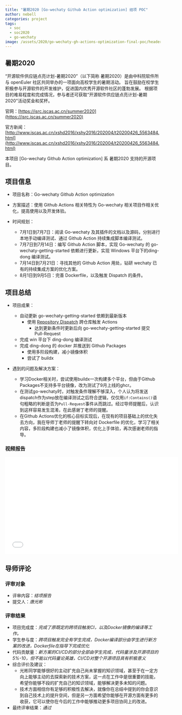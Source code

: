 ```yaml
---
title: "暑期2020 [Go-wechaty Github Action optimization] 结项 POC"
author: nebell
categories: project
tags:
  - soc
  - soc2020
  - go-wechaty
image: /assets/2020/go-wechaty-gh-actions-optimization-final-poc/header.png
---
```


## 暑期2020

“开源软件供应链点亮计划-暑期2020”（以下简称 暑期2020）是由中科院软件所与 openEuler 社区共同举办的一项面向高校学生的暑期活动。
旨在鼓励在校学生积极参与开源软件的开发维护，促进国内优秀开源软件社区的蓬勃发展。
根据项目的难易程度和完成情况，参与者还可获取“开源软件供应链点亮计划-暑期2020”活动奖金和奖杯。

官网：[https://isrc.iscas.ac.cn/summer2020](https://isrc.iscas.ac.cn/summer2020)

官方新闻：[http://www.iscas.ac.cn/xshd2016/xshy2016/202004/t20200426_5563484.html](http://www.iscas.ac.cn/xshd2016/xshy2016/202004/t20200426_5563484.html)

本项目 [Go-wechaty Github Action optimization] 系 暑期2020 支持的开源项目。

## 项目信息

- 项目名称：Go-wechaty Github Action optimization

- 方案描述：使用 Github Actions 相关特性为 Go-wechaty 相关项目作相关优化，提高使用以及开发体验。

- 时间规划：
  - 7月1日到7月7日：阅读 Go-wechaty 及其插件的文档以及源码，分别进行本地手动编译测试、通过 Github Action 持续集成脚本编译测试。
  - 7月7日到7月14日：编写 Github Action 脚本，实现 Go-wechaty 的 go-wechaty-getting-started 依赖进行更新，实现 Windows 平台下的ding-dong 编译测试。
  - 7月14日到7月21日：寻找其他的 Github Action 用处，钻研 wechaty 已有的持续集成方案的优化方案。
  - 8月1日到9月5日：完善 Dockerfile，以及触发 Dispatch 的条件。

## 项目总结

- 项目成果：
  - 自动更新 go-wechaty-getting-started 依赖到最新版本
    - 使用 [Repository Dispatch](https://docs.github.com/en/free-pro-team@latest/actions/reference/events-that-trigger-workflows#repository_dispatch) 跨仓库触发 Actions
      - 达到更新条件时更新后向 go-wechaty-getting-started 提交 Pull-Request
  - 完成 win 平台下 ding-dong 编译测试
  - 完成 ding-dong 的 docker 并推送到 Github Packages
    - 使用多阶段构建，减小镜像体积
    - 尝试了 buildx

- 遇到的问题及解决方案：
  - 学习Docker相关时，尝试使用buildx一次构建多个平台，但由于Github Packages不支持多平台镜像，改为测试了9月上线的ghcr。
  - 在测试go-wechaty时，对触发条件理解不够深入，个人认为将发送dispatch作为step放在编译测试之后符合逻辑，仅仅用`if:Contains()`语句粗略的判断是否为`Pull-Request`事件从而跳过。经过导师提醒后，认识到这样容易发生混淆，在此感谢丁老师的提醒。
  - 在Github Actions优化的核心目标实现后，在现有的项目基础上的优化失去方向，我在导师丁老师的提醒下转向对 Dockerfile 的优化，学习了相关内容，多阶段构建也减小了镜像体积，优化上手体验，再次感谢老师的指导。

### 视频报告

<iframe width="560" height="315" src="//player.bilibili.com/player.html?aid=244737639&bvid=BV1cv411y7jY&cid=239638372&page=1" scrolling="no" frameborder="no" framespacing="0" allowfullscreen="true"> </iframe>

## 导师评论

### 评审对象

- 评审内容：*结项报告*
- 提交人：*唐光彬*

### 评审结果

- 项目完成度：*完成了原既定的跨项目触发CI，以及Docker镜像的编译等工作。*
- 学生参与度：*跨项目触发完全有学生完成，Docker编译部分由学生进行新方案的改进，Dockerfile在指导下完成优化*
- 代码贡献量：*新方案的CI/CD的部分全部由学生完成，代码量涉及开源项目的5%-10，但不能以代码量论英雄，CI/CD对整个开源项目具有积极意义*
- 综合评价及建议：
  - 光彬同学能够很好的主动扩充自己尚未掌握的知识领域，甚至于在一定方向上能够主动的去探索新的技术方案，这一点在工作中是很重要的技能，希望你能够不段的扩充自己的知识领域，能够解决更多未知的问题。
  - 技术方面相信你有足够的积极性去解决，就像你在总结中提到的你会意识到自己技术上的提升空间，但是另一方面希望你能够在开源方面有更多的收获，它可以使你在今后的工作中能够推动更多项目协同上的改进。
- 最终评审结果：*通过*
